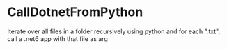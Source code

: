 # CallDotnetFromPython
Iterate over all files in a folder recursively using python and for each ".txt", call a .net6 app with that file as arg
